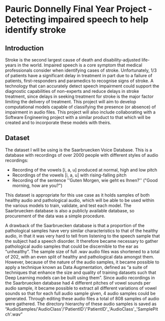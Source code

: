 # Pauric Donnelly Final Year Project - Detecting impaired speech to help identify stroke

## Introduction 
Stroke is the second largest cause of death and disability-adjusted life-years in the world. Impaired speech is a core symptom that medical professionals consider when identifying cases of stroke. Unfortunately, 1/3 of patients have a significant delay in treatment in part due to a failure of patients, first-responders and paramedics to recognise signs of stroke. A technology that can accurately detect speech impairment could support the diagnostic capabilities of non-experts and reduce delays in stroke treatment, since delays in seeking treatment for stroke is the major factor limiting the delivery of treatment. This project will aim to develop computational models capable of classifying the presence (or absence) of impairment in audio files. This project will also include collaborating with a Software Engineering project with a similar product to that which will be created and to incorporate these models with theirs. 

## Dataset
The dataset I will be using is the Saarbruecken Voice Database. This is a database with recordings of over 2000 people with different styles of audio recordings:

- Recording of the vowels [i, a, u] produced at normal, high and low pitch
- Recordings of the vowels [i, a, u] with rising-falling pitch
- Recording of the sentence ''Guten Morgen, wie geht es Ihnen?'' ("Good morning, how are you?")

This dataset is appropriate for this use case as it holds samples of both healthy audio and pathological audio, which will be able to be used within the various models to train, validate, and test each model. The Saarbruecken database is also a publicly available database, so procurement of the data was a simple procedure.

 A drawback of the Saarbruecken database is that a proportion of the pathological samples have very similar characteristics to that of the healthy audio, in that it was very hard to tell from listening to the speech sample that the subject had a speech disorder. It therefore became necessary to gather pathological audio samples that could be discernible to the ear as “unhealthy”. The sample size of full .wav audio files was shortened to a total of 202, with an even split of healthy and pathological data amongst them. 
 However, because of the nature of the audio samples, it became possible to apply a technique known as Data Augmentation, defined as “a suite of techniques that enhance the size and quality of training datasets such that Deep Learning models can be built using them”. Since audio recordings in the Saarbruecken database had 4 different pitches of vowel sounds per audio sample, it became possible to extract all different variations of vowel sounds so that for each full audio sample given, 4 audio samples could be generated. Through editing these audio files a total of 808 samples of audio were gathered. The directory hierarchy of these audio samples is saved as “AudioSamples/'AudioClass'/'PatientID'/'PatientID'\_'AudioClass'\_'SamplePitch'.wav” 
